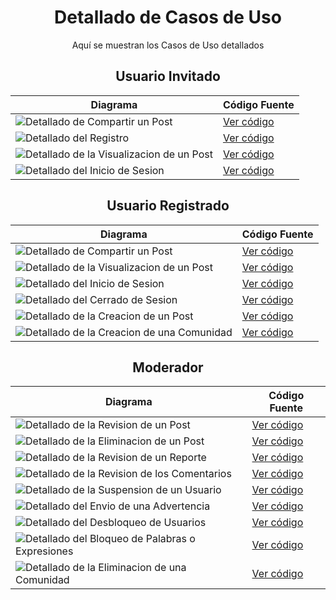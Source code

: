 <div align="center">

# Detallado de Casos de Uso

Aquí se muestran los Casos de Uso detallados

## Usuario Invitado

| **Diagrama**                                                                                                                                                       | **Código Fuente** |
|--------------------------------------------------------------------------------------------------------------------------------------------------------------------|--------------------|
| ![Detallado de Compartir un Post](/Detallado%20de%20CdU/Detallado%20de%20CdU%20-%20Imagenes/1ªIteración/CdU_CompartirPost.svg)               | [Ver código](/Detallado%20de%20CdU/Detallado%20de%20CdU%20-%20Modelos/1ªIteración/CdU_CompartirPost.puml)        |
| ![Detallado del Registro](/Detallado%20de%20CdU/Detallado%20de%20CdU%20-%20Imagenes/2ªIteración/DcU_Registro.svg)                        | [Ver código](/Detallado%20de%20CdU/Detallado%20de%20CdU%20-%20Modelos/2ªIteración/CdU_Registro.puml)        |
| ![Detallado de la Visualizacion de un Post](/Detallado%20de%20CdU/Detallado%20de%20CdU%20-%20Imagenes/1ªIteración/CdU_VerPost.svg)     | [Ver código](/Detallado%20de%20CdU/Detallado%20de%20CdU%20-%20Modelos/1ªIteración/CdU_VerPost.puml)        |
| ![Detallado del Inicio de Sesion](/Detallado%20de%20CdU/Detallado%20de%20CdU%20-%20Imagenes/2ªIteración/DcU_Inicio_Sesión.svg)               | [Ver código](/Detallado%20de%20CdU/Detallado%20de%20CdU%20-%20Modelos/2ªIteración/CdU_Inicio_Sesión.puml)        |

## Usuario Registrado


| **Diagrama**                                                                                                                                                       | **Código Fuente** |
|--------------------------------------------------------------------------------------------------------------------------------------------------------------------|--------------------|
| ![Detallado de Compartir un Post](/Detallado%20de%20CdU/Detallado%20de%20CdU%20-%20Imagenes/1ªIteración/CdU_CompartirPost.svg)               | [Ver código](/Detallado%20de%20CdU/Detallado%20de%20CdU%20-%20Modelos/1ªIteración/CdU_CompartirPost.puml)        |
| ![Detallado de la Visualizacion de un Post](/Detallado%20de%20CdU/Detallado%20de%20CdU%20-%20Imagenes/1ªIteración/CdU_VerPost.svg)     | [Ver código](/Detallado%20de%20CdU/Detallado%20de%20CdU%20-%20Modelos/1ªIteración/CdU_VerPost.puml)        |
| ![Detallado del Inicio de Sesion](/Detallado%20de%20CdU/Detallado%20de%20CdU%20-%20Imagenes/2ªIteración/DcU_Inicio_Sesión.svg)               | [Ver código](/Detallado%20de%20CdU/Detallado%20de%20CdU%20-%20Modelos/2ªIteración/CdU_Inicio_Sesión.puml)        |
| ![Detallado del Cerrado de Sesion](/Detallado%20de%20CdU/Detallado%20de%20CdU%20-%20Imagenes/1ªIteración/DcU_Cerrar_Sesión.svg)              | [Ver código](/Detallado%20de%20CdU/Detallado%20de%20CdU%20-%20Modelos/1ªIteración/CdU_Cerrar_Sesión.puml)        |
| ![Detallado  de la Creacion de un Post](/Detallado%20de%20CdU/Detallado%20de%20CdU%20-%20Imagenes/1ªIteración/CdU_Crear_Post.svg)            | [Ver código](/Detallado%20de%20CdU/Detallado%20de%20CdU%20-%20Modelos/1ªIteración/CdU_Crear_Post.puml) |
| ![Detallado de la Creacion de una Comunidad](/Detallado%20de%20CdU/Detallado%20de%20CdU%20-%20Imagenes/2ªIteración/DcU_Crear_Comunidad.svg)    | [Ver código](/Detallado%20de%20CdU/Detallado%20de%20CdU%20-%20Modelos/2ªIteración/DcU_Crear_Comunidad.puml)        |

## Moderador


| **Diagrama**                                                                                                                                                       | **Código Fuente** |
|--------------------------------------------------------------------------------------------------------------------------------------------------------------------|--------------------|
| ![Detallado de la Revision de un Post](/Detallado%20de%20CdU/Detallado%20de%20CdU%20-%20Imagenes/1ªIteración/CdU_RevisarPublicacion.svg)          | [Ver código](/Detallado%20de%20CdU/Detallado%20de%20CdU%20-%20Modelos/1ªIteración/CdU_RevisarPublicacion.puml)        |
| ![Detallado de la Eliminacion de un Post](/Detallado%20de%20CdU/Detallado%20de%20CdU%20-%20Imagenes/1ªIteración/CdU_EliminarPublicacion.svg)       | [Ver código](/Detallado%20de%20CdU/Detallado%20de%20CdU%20-%20Modelos/1ªIteración/CdU_EliminarPublicacion.puml)        |
| ![Detallado de la Revision de un Reporte](/Detallado%20de%20CdU/Detallado%20de%20CdU%20-%20Imagenes/1ªIteración/CdU_RevisarReporte.svg)       | [Ver código](/Detallado%20de%20CdU/Detallado%20de%20CdU%20-%20Modelos/1ªIteración/CdU_RevisarReporte.puml)        |
| ![Detallado de la Revision de los Comentarios](/Detallado%20de%20CdU/Detallado%20de%20CdU%20-%20Imagenes/1ªIteración/CdU_RevisarComentarios.svg)  | [Ver código](/Detallado%20de%20CdU/Detallado%20de%20CdU%20-%20Modelos/1ªIteración/CdU_RevisarComentarios.puml)        |
| ![Detallado de la Suspension de un Usuario](/Detallado%20de%20CdU/Detallado%20de%20CdU%20-%20Imagenes/1ªIteración/CdU_SuspenderUsuario.svg)     | [Ver código](/Detallado%20de%20CdU/Detallado%20de%20CdU%20-%20Modelos/1ªIteración/CdU_SuspenderUsuario.puml)        |
| ![Detallado del Envio de una Advertencia](/Detallado%20de%20CdU/Detallado%20de%20CdU%20-%20Imagenes/1ªIteración/CdU_EnviarAdvertencia.svg)       | [Ver código](/Detallado%20de%20CdU/Detallado%20de%20CdU%20-%20Modelos/1ªIteración/CdU_EnviarAdvertencia.puml)        |
| ![Detallado del Desbloqueo de Usuarios](/Detallado%20de%20CdU/Detallado%20de%20CdU%20-%20Imagenes/1ªIteración/CdU_DesbloquearUsuarios.svg)         | [Ver código](/Detallado%20de%20CdU/Detallado%20de%20CdU%20-%20Modelos/1ªIteración/CdU_DesbloquearUsuarios.puml)        |
| ![Detallado del Bloqueo de Palabras o Expresiones](/Detallado%20de%20CdU/Detallado%20de%20CdU%20-%20Imagenes/1ªIteración/CdU_BloquearPalabrasoExpresiones.svg) | [Ver código](/Detallado%20de%20CdU/Detallado%20de%20CdU%20-%20Modelos/1ªIteración/CdU_BloquearPalabrasoExpresiones.puml)        |
| ![Detallado de la Eliminacion de una Comunidad](/Detallado%20de%20CdU/Detallado%20de%20CdU%20-%20Imagenes/1ªIteración/CdU_EliminarComunidad.svg) | [Ver código](/Detallado%20de%20CdU/Detallado%20de%20CdU%20-%20Modelos/1ªIteración/CdU_EliminarComunidad.puml)        |


</div>